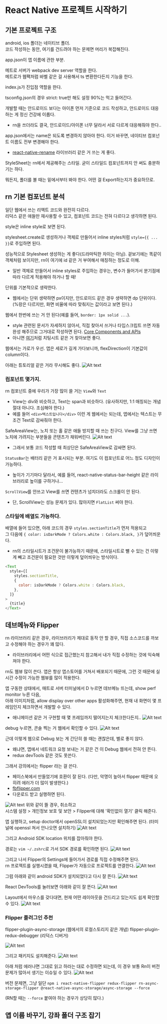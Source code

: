 # React Native 프로젝트 시작하기

## 기본 프로젝트 구조

android, ios 폴더는 네이티브 폴더.
<br>코드 작성하는 동안, 여기를 건드려야 하는 문제면 머리가 복잡해진다.

app.json이 앱 이름에 관한 부분.

메트로 서버가 webpack dev server 역할을 한다.
<br>메트로가 웹팩처럼 바벨 같은 걸 사용해서 ts 변환한다든지 기능을 한다.

index.js가 진입점 역할을 한다.

tsconfig.json의 경우 strict: true만 해도 설정 90%는 먹고 들어간다.

개발할 때는 안드로이드 보다는 아이폰 먼저 기준으로 코드 작성하고, 안드로이드 대응하는 게 정신 건강에 이롭다.

- rn을 쓰더라도 결국, 안드로이드/아이폰 너무 달라서 서로 다르게 대응해줘야 한다..

app.json에서는 name은 되도록 변경하지 않아야 한다. 이거 바꾸면, 네이티브 컴포넌트 이름도 전부 변경해야 한다.

- [react-native-rename](https://www.npmjs.com/package/react-native-rename) 라이브러리 같은 거 쓰는 게 좋다.

StyleSheet는 rn에서 제공해주는 스타일. 굳이 스타일드 컴포넌트까지 안 써도 충분하기는 하다.

뭐든지, 폴더를 볼 때는 밑에서부터 봐야 한다. 어떤 걸 Export하는지가 중요하므로.

## rn 기본 컴포넌트 분석

일단 웹에서 쓰는 리액트 코드와 완전히 다르다.
<br>리덕스 같은 애들만 재사용할 수 있고, 컴포넌트 코드는 전혀 다르다고 생각하면 된다.

style은 inline style로 보면 된다.

stylesheet.create로 생성하거나 객체로 만들어서 inline styles처럼 `style={{ ... }}`로 주입하면 된다.

성능적으로 Stylesheet 생성하는 게 좋다(드라마틱한 차이는 아님). 겉보기에는 똑같이 객체처럼 보이지만, rn이 여기에 id 같은 거 부여해서 매칭하는 정도로 이해.

- 일반 객체로 만들어서 inline styles로 주입하는 경우는, 변수가 들어가서 분기점에 따라 다르게 적용해야 하거나 할 때!

단위를 기본적으로 생략한다.

- 웹에서는 단위 생략하면 px이지만, 안드로이드 같은 경우 생략하면 dp 단위이다. (%랑은 다르지만, 화면 비율에 따라 맞춰지는 값이라고 보면 된다.)

웹에서 한번에 쓰는 거 안 된다(예를 들어, `border: 1px solid ...`).

- style 관련된 문서가 자세하지 않아서, 직접 찾아서 쓰거나 타입스크립트 쓰면 자동완성 해주므로 그거대로 작성하면 된다.
  [Core Components and APIs](https://reactnative.dev/docs/components-and-apis)
- 아니면 [여기](https://github.com/vhpoet/react-native-styling-cheat-sheet)처럼 치팅시트 같은 거 찾아보면 좋다.

웹에서는 가로가 우선. 앱은 세로가 길게 가다보니까, flexDirection이 기본값이 column이다.

아래는 튜토리얼 같은 거라 무시해도 좋다.
![Alt text](image.png)

### 컴포넌트 몇가지.

rn 컴포넌트 중에 우리가 가장 많이 쓸 거는 `View`와 `Text`

- View는 div와 비슷하고, Text는 span과 비슷하다. (유사하지만, 1:1 매칭되는 개념 절대 아니다. 조심해야 한다.)
- 예를 들어 `<div>텍스트입니다</div>` 이런 게 웹에서는 되는데, 앱에서는 텍스트는 무조건 Text로 감싸줘야 한다.

SafeAreaView는, 노치 또는 홀 같은 애들 방지할 때 쓰는 친구다. View를 그냥 쓰면 노치에 가려지는 부분들을 콘텐츠가 채워버린다.
![Alt text](image-1.png)

- 그래서 보통 코드 작성할 때 최상단은 SafeAreaView로 감싸면 된다.

`StatusBar`는 배터리 같은 거 표시되는 부분. 여기도 이 컴포넌트로 어느 정도 디자인이 가능하다.

- 높이가 기기마다 달라서, 예를 들어, react-native-status-bar-height 같은 라이브러리로 높이를 구하거나...

`ScrollView`를 안쓰고 View를 쓰면 컨텐츠가 넘치더라도 스크롤이 안 된다.

- 단, ScrollView는 성능 문제가 있다. 많아지면 `FlatList` 써야 한다.

### 스타일에 배열도 가능하다.

배열에 들어 있으면, 아래 코드의 경우 `styles.sectionTitle`가 먼저 적용되고
<br>그 다음에 `{ color: isDarkMode ? Colors.white : Colors.black, }`가 덮어씌운다.

- rn의 스타일시트가 조건문이 불가능하기 때문에, 스타일시트로 뺼 수 있는 건 이렇게 빼고 조건문이 필요한 것만 이렇게 덮어씌우는 방식이다.

```js
<Text
  style={[
    styles.sectionTitle,
    {
      color: isDarkMode ? Colors.white : Colors.black,
    },
  ]}
>
  {title}
</Text>
```

## 데브메뉴와 Flipper

rn 라이브러리 같은 경우, 라이브러리가 제대로 동작 안 할 경우, 직접 소스코드를 까보고 수정해야 하는 경우가 꽤 많다.

- 라이브러리에서 어떤 식으로 접근했는지 참고해서 내가 직접 수정하는 것에 익숙해져야 한다.

rn도 웹뷰 많이 쓴다.
앱은 항상 앱스토어를 거쳐서 배포되기 때문에, 그런 것 때문에 실시간 수정이 가능한 웹뷰를 많이 적용한다.

앱 구동한 상태에서, 매트로 서버 터미널에서 D 누르면 데브메뉴 뜨는데, show perf monitor 누른 다음,
<br>아래 이미지처럼, allow display over other apps 활성화해주면, 현재 내 화면이 몇 프레임인지 체크하면서 개발할 수 있다.

- 애니메이션 같은 거 구현할 때 몇 프레임까지 떨어지는지 체크한다든지..
  ![Alt text](image-2.png)

debug 누르면, 콘솔 찍는 거 웹에서 확인할 수 있다.
![Alt text](image-3.png)

근데 이렇게 웹으로 Debug 보는 게 간단히 쓸 때는 괜찮은데, 별로 좋지 않다.

- 왜냐면, 앱에서 네트워크 요청 보내는 거 같은 건 이 Debug 웹에서 전혀 안 뜬다.
- redux devTools 같은 것도 못쓴다.

그래서 강의에서는 flipper 라는 걸 쓴다.

- 페이스북에서 만들었기에 호환이 잘 된다. (다만, 악명이 높아서 flipper 때문에 오히려 에러가 더 많이 발생한다.)
- [fbflipper.com](https://fbflipper.com/)
- 다운로드 받고 실행하면 된다.

![Alt text](image-4.png)
위와 같이 뜰 경우, 취소하고
<br>시스템 설정 > 개인정보 보호 및 보안 > Filpper에 대해 '확인없이 열기' 클릭 해준다.

앱 실행하고, setup doctor에서 openSSL이 설치되었는지만 확인해주면 된다. (터미널에 openssl 쳐서 안나오면 설치하기)
![Alt text](image-5.png)

그리고 Android SDK location 위치를 잡아줘야 한다.

경로는 `vim ~/.zshrc`로 가서 SDK 경로를 확인하면 된다.
![Alt text](image-6.png)

그리고 나서 Flipper의 Settings에 들어가서 경로를 직접 수정해주면 된다.
<br>rn 프로젝트를 실행시켰을 때, Flipper가 자동으로 프로젝트를 연결한다.
![Alt text](image-7.png)

그럼 아래와 같이 android SDK가 설치되었다고 다시 잘 뜬다.
![Alt text](image-8.png)

React DevTools를 눌러보면 아래와 같이 잘 뜬다.
![Alt text](image-9.png)

Layout에서 마우스를 갖다대면, 현재 어떤 레이아웃을 건드리고 있는지도 쉽게 확인할 수 있다.
![Alt text](image-10.png)

### Flipper 플러그인 추천

flipper-plugin-async-storage (웹에서의 로컬스토리지 같은 개념)
flipper-plugin-redux-debugger (리덕스 디버거)

![Alt text](image-11.png)

그리고 패키지도 설치해준다.
![Alt text](image-12.png)

아래 처럼 에러나면 그대로 읽고 하라는 대로 수정하면 되는데, 이 경우 보통 Rn이 버전 문제가 많아서 생기는 이슈일 수 있다.
![Alt text](image-13.png)

버전 문제면, 그냥 일단 `npm i react-native-flipper redux-flipper rn-async-storage-flipper @react-native-async-storage/async-storage --force`

(RN할 때는 `--force` 붙여야 하는 경우가 상당히 많다.)

## 앱 이름 바꾸기, 강좌 폴더 구조 잡기
